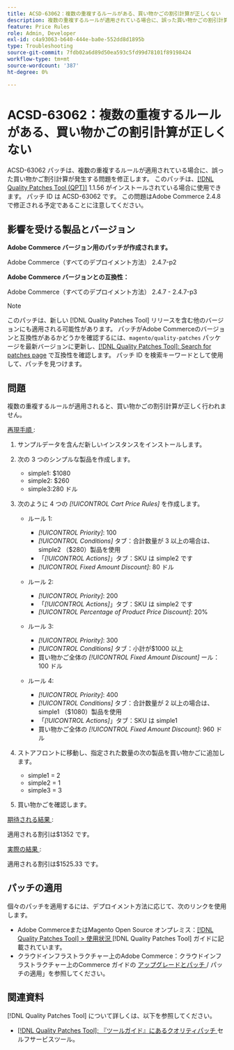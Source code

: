 ```yaml
---
title: ACSD-63062：複数の重複するルールがある、買い物かごの割引計算が正しくない
description: 複数の重複するルールが適用されている場合に、誤った買い物かごの割引計算が発生するAdobe Commerceの問題を修正するために、ACSD-63062 パッチを適用します。
feature: Price Rules
role: Admin, Developer
exl-id: c4a93063-b640-444e-ba0e-552dd8d1895b
type: Troubleshooting
source-git-commit: 7fdb02a6d89d50ea593c5fd99d78101f89198424
workflow-type: tm+mt
source-wordcount: '387'
ht-degree: 0%

---
```


# ACSD-63062：複数の重複するルールがある、買い物かごの割引計算が正しくない

ACSD-63062 パッチは、複数の重複するルールが適用されている場合に、誤った買い物かご割引計算が発生する問題を修正します。 このパッチは、[[!DNL Quality Patches Tool (QPT)]](/help/tools/quality-patches-tool/quality-patches-tool-to-self-serve-quality-patches.md) 1.1.56 がインストールされている場合に使用できます。 パッチ ID は ACSD-63062 です。 この問題はAdobe Commerce 2.4.8 で修正される予定であることに注意してください。

## 影響を受ける製品とバージョン

**Adobe Commerce バージョン用のパッチが作成されます。**

Adobe Commerce（すべてのデプロイメント方法） 2.4.7-p2

**Adobe Commerce バージョンとの互換性：**

Adobe Commerce（すべてのデプロイメント方法） 2.4.7 - 2.4.7-p3

>[!NOTE]
>
>このパッチは、新しい [!DNL Quality Patches Tool] リリースを含む他のバージョンにも適用される可能性があります。 パッチがAdobe Commerceのバージョンと互換性があるかどうかを確認するには、`magento/quality-patches` パッケージを最新バージョンに更新し、[[!DNL Quality Patches Tool]: Search for patches page](https://experienceleague.adobe.com/tools/commerce-quality-patches/index.html) で互換性を確認します。 パッチ ID を検索キーワードとして使用して、パッチを見つけます。

## 問題

複数の重複するルールが適用されると、買い物かごの割引計算が正しく行われません。

<u> 再現手順 </u>:

1. サンプルデータを含んだ新しいインスタンスをインストールします。
1. 次の 3 つのシンプルな製品を作成します。

   * simple1: $1080
   * simple2: $260
   * simple3:280 ドル

1. 次のように 4 つの *[!UICONTROL Cart Price Rules]* を作成します。

   * ルール 1:

      * *[!UICONTROL Priority]*: 100
      * *[!UICONTROL Conditions]* タブ：合計数量が 3 以上の場合は、simple2 （$280）製品を使用
      * 「*[!UICONTROL Actions]*」タブ：SKU は simple2 です
      * *[!UICONTROL Fixed Amount Discount]*: 80 ドル

   * ルール 2:

      * *[!UICONTROL Priority]*: 200
      * 「*[!UICONTROL Actions]*」タブ：SKU は simple2 です
      * *[!UICONTROL Percentage of Product Price Discount]*: 20%

   * ルール 3:

      * *[!UICONTROL Priority]*: 300
      * *[!UICONTROL Conditions]* タブ：小計が$1000 以上
      * 買い物かご全体の *[!UICONTROL Fixed Amount Discount]* ール：100 ドル

   * ルール 4:

      * *[!UICONTROL Priority]*: 400
      * *[!UICONTROL Conditions]* タブ：合計数量が 2 以上の場合は、simple1 （$1080）製品を使用
      * 「*[!UICONTROL Actions]*」タブ：SKU は simple1
      * 買い物かご全体の *[!UICONTROL Fixed Amount Discount]*: 960 ドル

1. ストアフロントに移動し、指定された数量の次の製品を買い物かごに追加します。

   * simple1 = 2
   * simple2 = 1
   * simple3 = 3

1. 買い物かごを確認します。

<u> 期待される結果 </u>:

適用される割引は$1352 です。

<u> 実際の結果 </u>:

適用される割引は$1525.33 です。

## パッチの適用

個々のパッチを適用するには、デプロイメント方法に応じて、次のリンクを使用します。

* Adobe CommerceまたはMagento Open Source オンプレミス：[[!DNL Quality Patches Tool] > 使用状況 ](/help/tools/quality-patches-tool/usage.md) [!DNL Quality Patches Tool] ガイドに記載されています。
* クラウドインフラストラクチャー上のAdobe Commerce：クラウドインフラストラクチャー上のCommerce ガイドの [ アップグレードとパッチ ](https://experienceleague.adobe.com/docs/commerce-cloud-service/user-guide/develop/upgrade/apply-patches.html)/ パッチの適用」を参照してください。


## 関連資料

[!DNL Quality Patches Tool] について詳しくは、以下を参照してください。

* [[!DNL Quality Patches Tool]: 『ツールガイド』にあるクオリティパッチ ](/help/tools/quality-patches-tool/quality-patches-tool-to-self-serve-quality-patches.md) セルフサービスツール。

